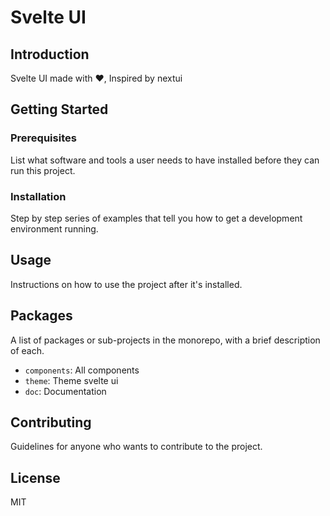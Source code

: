 # Svelte UI

## Introduction

Svelte UI made with ❤, Inspired by nextui

## Getting Started

### Prerequisites

List what software and tools a user needs to have installed before they can run this project.

### Installation

Step by step series of examples that tell you how to get a development environment running.

## Usage

Instructions on how to use the project after it's installed.

## Packages

A list of packages or sub-projects in the monorepo, with a brief description of each.

- `components`: All components
- `theme`: Theme svelte ui
- `doc`: Documentation

## Contributing

Guidelines for anyone who wants to contribute to the project.

## License

MIT

